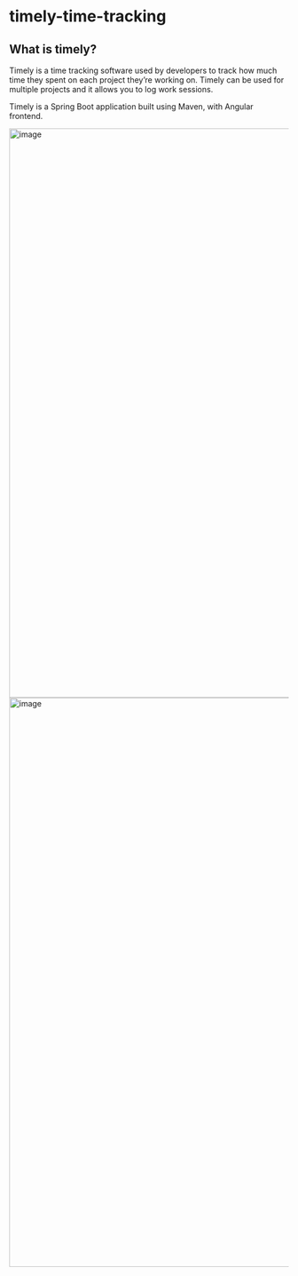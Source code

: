 # timely-time-tracking
## What is timely?
Timely is a time tracking software used by developers to track how much time they spent on
each project they’re working on. Timely can be used for multiple projects and it allows you to
log work sessions.

Timely is a Spring Boot application built using Maven, with Angular frontend.

<img width="1025" alt="image" src="https://user-images.githubusercontent.com/80581909/195917272-dde3f989-0665-46e3-b5f2-dbb5d9d29255.png">
<img width="1025" alt="image" src="https://user-images.githubusercontent.com/80581909/195917813-c149c065-96ef-4b8e-8040-aa9cf81d8c17.png">



